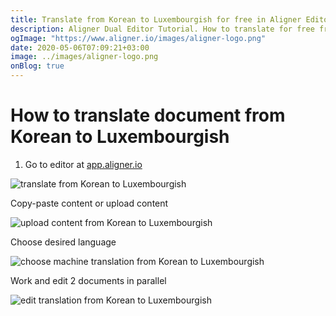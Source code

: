 ```yaml
---
title: Translate from Korean to Luxembourgish for free in Aligner Editor
description: Aligner Dual Editor Tutorial. How to translate for free from Korean to Luxembourgish. Aligner is multilingual document management platform. 
ogImage: "https://www.aligner.io/images/aligner-logo.png"
date: 2020-05-06T07:09:21+03:00
image: ../images/aligner-logo.png
onBlog: true
---
```


# How to translate document from Korean to Luxembourgish

1. Go to editor at [app.aligner.io](https://app.aligner.io "Aligner App web page")

![translate from Korean to Luxembourgish](../aligner-blank-editor.png "translate from Korean to Luxembourgish")

Copy-paste content or upload content

![upload content from Korean to Luxembourgish](../aligner-uploaded-document.png "upload content from Korean to Luxembourgish")

Choose desired language

![choose machine translation from Korean to Luxembourgish](../aligner-language-dropdown.png "choose machine translation from Korean to Luxembourgish")

Work and edit 2 documents in parallel

![edit translation from Korean to Luxembourgish](../aligner-double-sitded-editor.png "edit translation from Korean to Luxembourgish")

